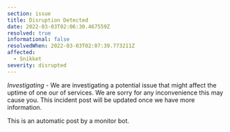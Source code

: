 ```yaml
---
section: issue
title: Disruption Detected
date: 2022-03-03T02:06:30.467559Z
resolved: true
informational: false
resolvedWhen: 2022-03-03T02:07:39.773211Z
affected:
  - Snikket
severity: disrupted
---
```

*Investigating* - We are investigating a potential issue that might affect the uptime of one our of services. We are sorry for any inconvenience this may cause you. This incident post will be updated once we have more information.

This is an automatic post by a monitor bot.
        